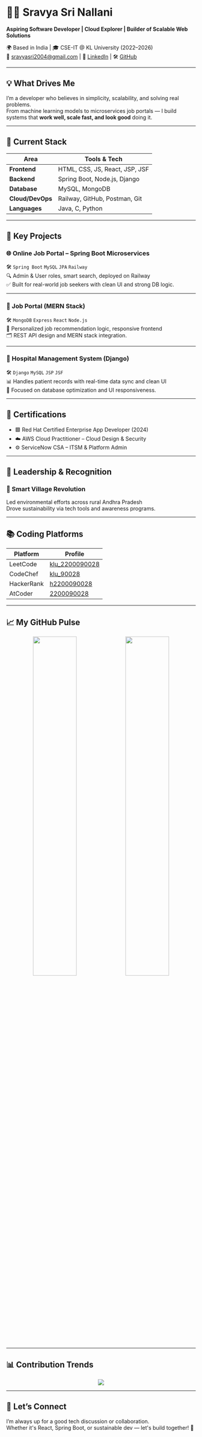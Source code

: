 # 👩‍💻 Sravya Sri Nallani

**Aspiring Software Developer | Cloud Explorer | Builder of Scalable Web Solutions**

🌍 Based in India | 🎓 CSE-IT @ KL University (2022–2026)  
📧 sravyasri2004@gmail.com | 💼 [LinkedIn](https://www.linkedin.com/in/sravya-sri-a91148287/) | 🛠 [GitHub](https://github.com/2200090028)

---

## 💡 What Drives Me

I’m a developer who believes in simplicity, scalability, and solving real problems.  
From machine learning models to microservices job portals — I build systems that **work well, scale fast, and look good** doing it.

---

## 🔨 Current Stack

| Area          | Tools & Tech |
|---------------|--------------|
| **Frontend**  | HTML, CSS, JS, React, JSP, JSF |
| **Backend**   | Spring Boot, Node.js, Django |
| **Database**  | MySQL, MongoDB |
| **Cloud/DevOps** | Railway, GitHub, Postman, Git |
| **Languages** | Java, C, Python |

---

## 🚀 Key Projects

### 🌐 Online Job Portal – Spring Boot Microservices
🛠 `Spring Boot` `MySQL` `JPA` `Railway`  
🔍 Admin & User roles, smart search, deployed on Railway  
✅ Built for real-world job seekers with clean UI and strong DB logic.

---

### 💼 Job Portal (MERN Stack)
🛠 `MongoDB` `Express` `React` `Node.js`  
🧠 Personalized job recommendation logic, responsive frontend  
🗂️ REST API design and MERN stack integration.

---

### 🏥 Hospital Management System (Django)
🛠 `Django` `MySQL` `JSP` `JSF`  
📊 Handles patient records with real-time data sync and clean UI  
🎯 Focused on database optimization and UI responsiveness.

---

## 🧠 Certifications

- 🟩 Red Hat Certified Enterprise App Developer (2024)
- ☁️ AWS Cloud Practitioner – Cloud Design & Security
- ⚙️ ServiceNow CSA – ITSM & Platform Admin

---

## 🏅 Leadership & Recognition

### 🧭 Smart Village Revolution
Led environmental efforts across rural Andhra Pradesh  
Drove sustainability via tech tools and awareness programs.

---

## 📚 Coding Platforms

| Platform     | Profile |
|--------------|---------|
| LeetCode     | [klu_2200090028](https://leetcode.com/klu_2200090028/) |
| CodeChef     | [klu_90028](https://www.codechef.com/users/klu_90028) |
| HackerRank   | [h2200090028](https://www.hackerrank.com/profile/h2200090028) |
| AtCoder      | [2200090028](https://atcoder.jp/users/2200090028) |

---

## 📈 My GitHub Pulse

<p align="center">
  <img src="https://github-readme-stats.vercel.app/api?username=2200090028&show_icons=true&theme=tokyonight&hide_border=true" width="48%" />
  <img src="https://github-readme-streak-stats.herokuapp.com?user=2200090028&theme=tokyonight&hide_border=true" width="48%" />
</p>

---

## 📊 Contribution Trends

<p align="center">
  <img src="https://github-readme-activity-graph.vercel.app/graph?username=2200090028&theme=github-compact&area=true&hide_border=true" />
</p>

---

## 💬 Let’s Connect

I’m always up for a good tech discussion or collaboration.  
Whether it's React, Spring Boot, or sustainable dev — let's build together! 🚀

